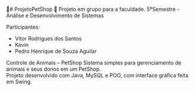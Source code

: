 🐾# ProjetoPetShop  🐾
Projeto em grupo para a faculdade. 5ºSemestre - Análise e Desenvolvimento de Sistemas  

Participantes:
- Vitor Rodrigues dos Santos  
- Kevin  
- Pedro Henrique de Souza Aguilar


Controle de Animais – PetShop
Sistema simples para gerenciamento de animais e seus donos em um PetShop.  
Projeto desenvolvido com Java, MySQL e POO, com interface gráfica feita em Swing.
